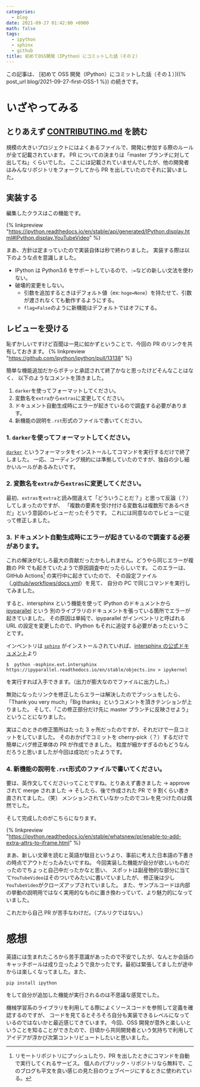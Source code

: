 ```yaml
---
categories:
  - blog
date: 2021-09-27 01:42:00 +0900
math: false
tags:
  - ipython
  - sphinx
  - github
title: 初めてOSS開発（IPython）にコミットした話（その２）
---
```


この記事は、
[初めて OSS 開発（IPython）にコミットした話（その１）]({% post_url blog/2021-09-27-first-OSS-1 %})
の続きです。

# いざやってみる

## とりあえず [CONTRIBUTING.md][contrib] を読む

規模の大きいプロジェクトにはよくあるファイルで、開発に参加する際のルールが全て記載されています。
PR についての決まりは「master ブランチに対して出してね」くらいでした。
ここには記載されていませんでしたが、他の開発者はみんなリポジトリをフォークしてから PR を出していたのでそれに習いました。

[contrib]: https://github.com/ipython/ipython/blob/master/CONTRIBUTING.md

## 実装する

編集したクラスはこの機能です。

{% linkpreview "https://ipython.readthedocs.io/en/stable/api/generated/IPython.display.html#IPython.display.YouTubeVideo" %}

まあ、方針は定まっていたので実装自体は秒で終わりました。
実装する際は以下のような点を意識しました。

- IPython は Python3.6 をサポートしているので、`:=`などの新しい文法を使わない。
- 破壊的変更をしない。
  - 引数を追加するときはデフォルト値（ex: `hoge=None`）を持たせて、引数が渡されなくても動作するようにする。
  - `flag=False`のように新機能はデフォルトではオフにする。

## レビューを受ける

恥ずかしいですけど百聞は一見に如かずということで、今回の PR のリンクを共有しておきます。
{% linkpreview "https://github.com/ipython/ipython/pull/13138" %}

簡単な機能追加だからポチッと承認されて終了かなと思ったけどそんなことはなく、
以下のようなコメントを頂きました。

1. `darker`を使ってフォーマットしてください。
2. 変数名を`extra`から`extras`に変更してください。
3. ドキュメント自動生成時にエラーが起きているので調査する必要があります。
4. 新機能の説明を`.rst`形式のファイルで書いてください。

### 1. `darker`を使ってフォーマットしてください。

[`darker`][darker] というフォーマッタをインストールしてコマンドを実行するだけで終了しました。
一応、コーディング規約には準拠していたのですが、独自の少し細かいルールがあるみたいです。

### 2. 変数名を`extra`から`extras`に変更してください。

最初、`extras`を`extra`と読み間違えて「どういうことだ？」と思って反論（？）してしまったのですが、
「複数の要素を受け付ける変数名は複数形であるべきだ」という意図のレビューだったそうです。
これには同意なのでレビューに従って修正しました。

### 3. ドキュメント自動生成時にエラーが起きているので調査する必要があります。

これの解決がむしろ最大の貢献だったかもしれません。どうやら同じエラーが複数の PR でも起きていたようで原因調査中だったらしいです。
このエラーは、GitHub Actions[^3] の実行中に起きていたので、
その設定ファイル（[.github/workflows/docs.yml][yml]）を見て、
自分の PC で同じコマンドを実行してみました。

すると、intersphinx という機能を使って IPython のドキュメントから [ipyparallel][para] という
別のライブラリのドキュメントを張っている箇所でエラーが起きていました。
その原因は単純で、ipyparallel がインベントリと呼ばれる URL の設定を変更したので、IPython もそれに追従する必要があったということです。

インベントリは [`sphinx`][sphinx] がインストールされていれば、[intersphinx の公式ドキュメント][inter]より

```
$  python -msphinx.ext.intersphinx https://ipyparallel.readthedocs.io/en/stable/objects.inv > ipykernel
```

を実行すれば入手できます。（出力が膨大なのでファイルに出力した。）

無効になったリンクを修正したらエラーは解決したのでプッシュをしたら、
「Thank you very much」「Big thanks」というコメントを頂きテンションが上りました。
そして、「この修正部分だけ先に master ブランチに反映させよう」ということになりました。

実はこのときの修正箇所はたった 3 ヶ所だったのですが、それだけで一旦コミットをしていました。
そのおかげでコミットを cherry-pick（？）するだけで簡単にバグ修正単体の PR が作成できました。
粒度が細かすぎるのもどうなんだろうと思いましたが今回は成功だったようです。

[darker]: https://pypi.org/project/darker/
[yml]: https://github.com/ipython/ipython/blob/master/.github/workflows/docs.yml
[para]: https://ipyparallel.readthedocs.io/en/latest/#
[inter]: https://www.sphinx-doc.org/ja/master/usage/extensions/intersphinx.html#showing-all-links-of-an-intersphinx-mapping-file
[sphinx]: https://pypi.org/project/Sphinx/

[^3]:
    リモートリポジトリにプッシュしたり、PR を出したときにコマンドを自動で実行してくれるサービス。
    個人のパブリック・リポジトリなら無料で、このブログも平文を良い感じの見た目のウェブページにするときに使われている。

### 4. 新機能の説明を`.rst`形式のファイルで書いてください。

要は、英作文してくださいってことですね。とりあえず書きました → approve されて merge されました →
そしたら、後で作成された PR で 9 割くらい書き直されてました。（笑）
メンションされていなかったのでコレを見つけたのは偶然でした。

そして完成したのがこちらになります。

{% linkpreview "https://ipython.readthedocs.io/en/stable/whatsnew/pr/enable-to-add-extra-attrs-to-iframe.html" %}

まあ、新しい文章を読むと英語が駄目というより、事前に考えた日本語の下書きの時点でアウトだったみたいですね。
今回実装した機能が自分が欲しいものだったのでちょっと自己中だったかなと思い、
スポットは副産物的な部分に当てて`YouTubeVideo`はそのついでみたいに書いていましたが、
修正後は少し`YouTubeVideo`がクローズアップされていました。
また、サンプルコードは内部の挙動の説明用ではなく実用的なものに置き換わっていて、より魅力的になっていました。

これだから自己 PR が苦手なわけだ。（プルリクではない。）

# 感想

英語には生まれたころから苦手意識があったので不安でしたが、なんとか会話のキャッチボールは成り立ったようで良かったです。最初は緊張してましたが途中からは楽しくなってました。また、

```
pip install ipython
```

をして自分が追加した機能が実行されるのは不思議な感覚でした。

機械学習系のライブラリを利用してる際によくソースコードを参照して定義を確認するのですが、
コードを見てるとそろそろ自分も実装できるレベルになっているのではないかと最近感じてきています。
今回、OSS 開発が意外と楽しいということを知ることができたので、日頃から共同開発者という気持ちで利用して
アイデアが浮かび次第コントリビュートしたいと思いました。
